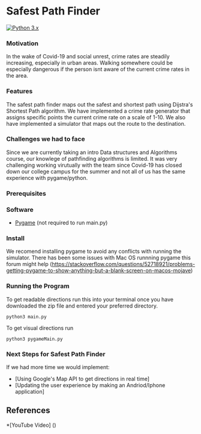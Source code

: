 # Safest Path Finder

[![Python 3.x](https://img.shields.io/badge/python-3.x-blue.svg)](https://www.python.org/downloads/release/python-370/)

### Motivation

In the wake of Covid-19 and social unrest, crime rates are steadily increasing, especially in urban areas. Walking somewhere could be especially dangerous if the person isnt aware of the current crime rates in the area.

### Features

The safest path finder maps out the safest and shortest path using Dijstra's Shortest Path algorithm. We have implemented a crime rate generator that assigns specific points the current crime rate on a scale of 1-10. We also have implemented a simulator that maps out the route to the destination.

### Challenges we had to face

Since we are currently taking an intro Data structures and Algorithms course, our knowlege of pathfinding algorithms is limited. It was very challenging working virutually with the team since Covid-19 has closed down our college campus for the summer and not all of us has the same experience with pygame/python.

### Prerequisites
### Software

- [Pygame](https://www.pygame.org/) (not required to run main.py)

### Install
We recomend installing pygame to avoid any conflicts with running the simulator. There has been some issues with Mac OS runnning pygame this forum might help (https://stackoverflow.com/questions/52718921/problems-getting-pygame-to-show-anything-but-a-blank-screen-on-macos-mojave)

### Running the Program

To get readable directions run  this into your terminal once you have downloaded the zip file and entered your preferred directory.
```python3
python3 main.py
```

To get visual directions run
```python3
python3 pygameMain.py
```

### Next Steps for Safest Path Finder

If we had more time we would implement: 
- [Using Google's Map API to get directions in real time]
- [Updating the user experience by making an Andriod/Iphone application]



## References

*[YouTube Video] ()

